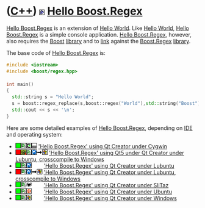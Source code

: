 # ([C++](Cpp.md)) ![Boost](PicBoost.png) [Hello Boost.Regex](CppHelloBoostRegex.md)

[Hello Boost.Regex](CppHelloBoostRegex.md) is an extension of [Hello
World](CppHelloWorld.md). Like [Hello World](CppHelloWorld.md), [Hello
Boost.Regex](CppHelloBoostRegex.md) is a simple console application.
[Hello Boost.Regex](CppHelloBoostRegex.md), however, also requires the
[Boost](CppBoost.md) [library](CppLibrary.md) and to
[link](CppLink.md) against the [Boost.Regex](CppRegex.md)
[library](CppLibrary.md).

The base code of [Hello Boost.Regex](CppHelloBoostRegex.md) is:

```c++
#include <iostream>
#include <boost/regex.hpp>

int main()
{
  std::string s = "Hello World";
  s = boost::regex_replace(s,boost::regex("World"),std::string("Boost"));
  std::cout << s << '\n';
}
```

Here are some detailed examples of [Hello
Boost.Regex](CppHelloBoostRegex.md), depending on [IDE](CppIde.md) and
operating system:

-   ![OKAY](PicGreen.png)![Qt Creator](PicQtCreator.png)![Cygwin](PicCygwin.png)![Desktop](PicDesktop.png) ['Hello Boost.Regex' using Qt Creator under Cygwin](CppHelloBoostRegexQtCreatorCygwin.md)
-   ![OKAY](PicRed.png)![Qt5](PicQt5.png)![Qt Creator](PicQtCreator.png)![Lubuntu](PicLubuntu.png)![to](PicTo.png)![Windows](PicWindows.png) ['Hello Boost.Regex' using Qt5 under Qt Creator under Lubuntu, crosscompile to Windows](CppHelloBoostRegexQt5QtCreatorLubuntuToWindows.md)
-   ![OKAY](PicGreen.png)![Qt Creator](PicQtCreator.png)![Lubuntu](PicLubuntu.png)![ ](PicSpacer.png)![ ](PicSpacer.png) ['Hello Boost.Regex' using Qt Creator under Lubuntu](CppHelloBoostRegexQtCreatorLubuntu.md)
-   ![OKAY](PicRed.png)![Qt Creator](PicQtCreator.png)![Lubuntu](PicLubuntu.png)![to](PicTo.png)![Windows](PicWindows.png) ['Hello Boost.Regex' using Qt Creator under Lubuntu, crosscompile to Windows](CppHelloBoostRegexQtCreatorLubuntuToWindows.md)
-   ![OKAY](PicGreen.png)![Qt Creator](PicQtCreator.png)![SliTaz](PicSliTaz.png)![ ](PicSpacer.png)![ ](PicSpacer.png) ['Hello Boost.Regex' using Qt Creator under SliTaz](CppHelloBoostRegexQtCreatorSliTaz.md)
-   ![OKAY](PicGreen.png)![Qt Creator](PicQtCreator.png)![Ubuntu](PicUbuntu.png)![ ](PicSpacer.png)![ ](PicSpacer.png) ['Hello Boost.Regex' using Qt Creator under Ubuntu](CppHelloBoostRegexQtCreatorUbuntu.md)
-   ![OKAY](PicGreen.png)![Qt Creator](PicQtCreator.png)![Windows](PicWindows.png)![ ](PicSpacer.png)![ ](PicSpacer.png) ['Hello Boost.Regex' using Qt Creator under Windows](CppHelloBoostRegexQtCreatorWindows.md)
